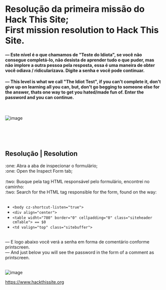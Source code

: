 <h1> Resolução da primeira missão do Hack This Site; <br> First mission resolution to Hack This Site. </h1>



<h4>— Este nível é o que chamamos de "Teste do Idiota", se você não consegue completá-lo, não desista de aprender tudo o que puder, mas não implore a outra pessoa pela resposta, essa é uma maneira de obter você odiava / ridicularizava. Digite a senha e você pode continuar.</h4>

<h4>— This level is what we call "The Idiot Test", if you can't complete it, don't give up on learning all you can, but, don't go begging to someone else for the answer, thats one way to get you hated/made fun of. Enter the password and you can continue.</h4>




<br>

![image](https://user-images.githubusercontent.com/60781404/142780352-a05cae8a-52fc-4455-a546-836544ac9eaa.png)



<br> <br> <br>

<h2> Resolução | Resolution </h2>
:one: Abra a aba de inspecionar o formulário; <br>
:one: Open the Inspect Form tab; <br> <br>
:two: Busque pela tag HTML responsável pelo formulário, encontrei no caminho: <br>
:two: Search for the HTML tag responsible for the form, found on the way: <br> <br>

- `<body cz-shortcut-listen="true">`
- `<div align="center">`
- `<table widht="780" border="0" cellpadding="0" class="siteheader cmTable"> == $0`
- `<td valign="top" class="sitebuffer">`
<br>
— E logo abaixo você verá a senha em forma de comentário conforme printscreen. <br>
— And just below you will see the password in the form of a comment as printscreen.
<br> <br>

![image](https://user-images.githubusercontent.com/60781404/142779209-ea39542a-ae62-4104-ad3e-52b24024517b.png)

https://www.hackthissite.org

